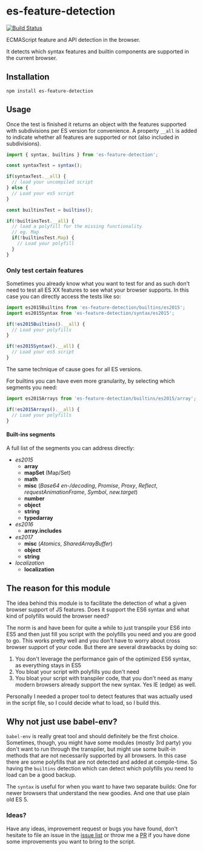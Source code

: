 # es-feature-detection

[![Build Status](https://travis-ci.org/Tokimon/es-feature-detection.svg?branch=master)](https://travis-ci.org/Tokimon/es-feature-detection)

ECMAScript feature and API detection in the browser.

It detects which syntax features and builtin components are supported in the current
browser.

## Installation

```
npm install es-feature-detection
```

## Usage
Once the test is finished it returns an object with the features supported with
subdivisions per ES version for convenience. A property `__all` is added to indicate
whether all features are supported or not (also included in subdivisions).

```js
import { syntax, builtins } from 'es-feature-detection';

const syntaxTest = syntax();

if(syntaxTest.__all) {
  // load your uncompiled script
} else {
  // Load your es5 script
}

const builtinsTest = builtins();

if(!builtinsTest.__all) {
  // load a polyfill for the missing functionality
  // eg. Map
  if(!builtinsTest.Map) {
    // Load your polyfill
  }
}
```

### Only test certain features
Sometimes you already know what you want to test for and as such don't need to
test all ES XX features to see what your browser supports. In this case you can directly
access the tests like so:

```js
import es2015Builtins from 'es-feature-detection/builtins/es2015';
import es2015Syntax from 'es-feature-detection/syntax/es2015';

if(!es2015Builtins().__all) {
  // Load your polyfills
}

if(!es2015Syntax().__all) {
  // Load your es5 script
}
```

The same technique of cause goes for all ES versions.

For builtins you can have even more granularity, by selecting which segments you need:

```js
import es2015Arrays from 'es-feature-detection/builtins/es2015/array';

if(!es2015Arrays().__all) {
  // Load your polyfills
}
```

#### Built-ins segments
A full list of the segments you can address directly:

- *es2015*
  - **array**
  - **mapSet** (Map/Set)
  - **math**
  - **misc** (*Base64 en-/decoding*, *Promise*, *Proxy*, *Reflect*, *requestAnimationFrame*, *Symbol*, *new.target*)
  - **number**
  - **object**
  - **string**
  - **typedarray**
- *es2016*
  - **array.includes**
- *es2017*
  - **misc** (*Atomics*, *SharedArrayBuffer*)
  - **object**
  - **string**
- *localization*
  - **localization**

## The reason for this module
The idea behind this module is to facilitate the detection of what a given browser
support of JS features. Does it support the ES6 syntax and what kind of polyfills
would the browser need?

The norm is and have been for quite a while to just transpile your ES6 into ES5 and
then just fill you script with the polyfills you need and you are good to go.
This works pretty well and you don't have to worry about cross browser support of
your code. But there are several drawbacks by doing so:

1. You don't leverage the performance gain of the optimized ES6 syntax, as everything stays in ES5
2. You bloat your script with polyfills you don't need
3. You bloat your script with transpiler code, that you don't need as many modern
browsers already support the new syntax. Yes IE (edge) as well.

Personally I needed a proper tool to detect features that was actually used in the script file,
so I could decide what to load, so I build this.

## Why not just use babel-env?
`babel-env` is really great tool and should definitely be the first choice. Sometimes,
though, you might have some modules (mostly 3rd party) you don't want to run through
the transpiler, but might use some built-in methods that are not necessarily
supported by all browsers. In this case there are some polyfills that are not detected
and added at compile-time.
So having the `builtins` detection which can detect which polyfills you need to load can be a good backup.

The `syntax` is useful for when you want to have two separate builds: One for newer
browsers that understand the new goodies. And one that use plain old ES 5.

### Ideas?
Have any ideas, improvement request or bugs you have found, don't hesitate to file an issue in the [issue list](https://github.com/Tokimon/es-feature-detection/issues) or throw me a [PR](https://github.com/Tokimon/es-feature-detection/pulls) if you have done some improvements you want to bring to the script.
